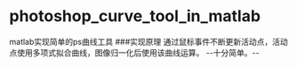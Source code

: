 # photoshop_curve_tool_in_matlab
matlab实现简单的ps曲线工具
###实现原理
通过鼠标事件不断更新活动点，活动点使用多项式拟合曲线，图像归一化后使用该曲线运算。
--十分简单。--

